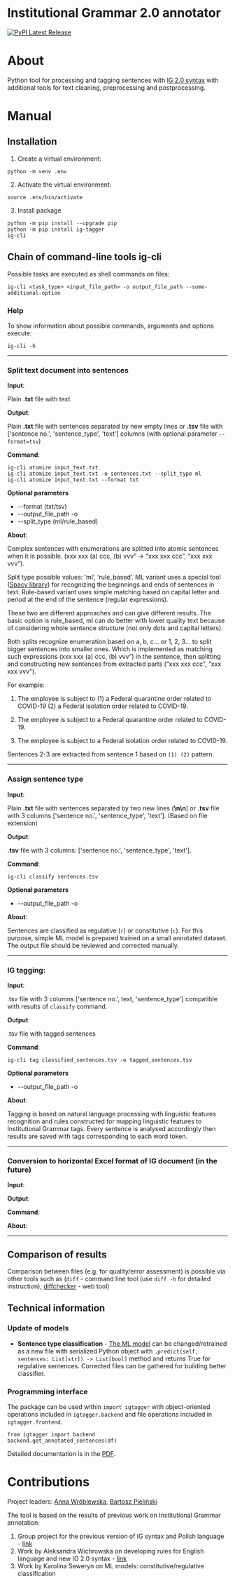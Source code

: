 # Institutional Grammar 2.0 annotator
[![PyPI Latest Release](https://img.shields.io/pypi/v/ig-tagger.svg)](https://pypi.org/project/ig-tagger/)

# About
Python tool for processing and tagging sentences with [IG 2.0 syntax](https://arxiv.org/abs/2008.08937) with additional tools for text cleaning, preprocessing and postprocessing. 


# Manual

## Installation

1. Create a virtual environment:

```
python -m venv .env
```
2. Activate the virtual environment:
```
source .env/bin/activate
```

3. Install package
```  
python -m pip install --upgrade pip
python -m pip install ig-tagger
ig-cli
```


## Chain of command-line tools **ig-cli**

Possible tasks are executed as shell commands on files:

```
ig-cli <task_type> <input_file_path> -o output_file_path --some-additional-option
```

### Help
To show information about possible commands, arguments and options execute:
```
ig-cli -h
```

----------------------------------------------------------

### Split text document into sentences

**Input**:

Plain **.txt** file with text.

**Output**:
	
Plain **.txt** file with sentences separated by new empty lines or **.tsv** file with ['sentence no.', 'sentence_type', 'text'] columns
(with optional parameter `--format=tsv`)

**Command**:
```
ig-cli atomize input_text.txt
ig-cli atomize input_text.txt -o sentences.txt --split_type ml
ig-cli atomize input_text.txt --format txt
```

**Optional parameters**

* --format (txt/tsv)
* --output_file_path -o
* --split_type (ml/rule_based)

**About**:

Complex sentences with enumerations are splitted into atomic sentences when it is possible. (xxx xxx (a) ccc, (b) vvv” -> “xxx xxx ccc”, “xxx xxx vvv”).

Split type possible values: ‘ml’, ‘rule_based’. ML variant uses  a special tool ([Spacy library](https://spacy.io)) for recognizing the beginnings and ends of sentences in text. Rule-based variant uses simple matching based on capital letter and period at the end of the sentence (regular expressions). 

These two are different approaches and can give different results. The basic option is rule_based, ml can do better with lower quality text because of considering whole sentence structure (not only dots and capital letters).

Both splits recognize enumeration based on a, b, c… or 1, 2, 3… to split bigger sentences into smaller ones. Which is implemented as matching such expressions (xxx xxx (a) ccc, (b) vvv”) in the sentence, then splitting and constructing new sentences from extracted parts (“xxx xxx ccc”, “xxx xxx vvv”). 

For example:

 1. The employee is subject to  (1) a Federal quarantine order related to COVID-19 (2) a Federal isolation order related to COVID-19.

 2. The employee is subject to a Federal quarantine order related to COVID-19.

 3. The employee is subject to a Federal isolation order related to COVID-19.

Sentences 2-3 are extracted from sentence 1 based on `(1) (2)` pattern.


----------------------------------------------------------

### Assign sentence type
**Input**:

Plain **.txt** file with sentences separated by two new lines (**\n\n**) or **.tsv** file with 3 columns ['sentence no.', 'sentence_type', 'text']. (Based on file extension)

**Output**:

**.tsv** file with 3 columns: ['sentence no.', 'sentence_type', 'text'].

**Command**:
```
ig-cli classify sentences.tsv
```

**Optional parameters**

* --output_file_path -o 

**About**:

Sentences are classified as regulative (`r`) or constitutive (`c`). For this purpose, simple ML model is prepared trained on a small annotated dataset. The output file should be reviewed and corrected manually.


----------------------------------------------------------

### IG tagging:
**Input**:

.tsv file with 3 columns ['sentence no.', text, 'sentence_type'] compatible with results of `classify` command.

**Output**:

.tsv file with tagged sentences

**Command**:
```
ig-cli tag classified_sentences.tsv -o tagged_sentences.tsv
```

**Optional parameters**

* --output_file_path -o


**About**:

Tagging is based on natural language processing with linguistic features recognition
and rules constructed for mapping linguistic features to Institutional Grammar tags.
Every sentence is analysed accordingly then results are saved with tags corresponding to each word token.

----------------------------------------------------------

### Conversion to horizontal Excel format of IG document  (in the future)
**Input**:
>
**Output**:
>
**Command**:
>	
**About**:	

----------------------------------------------------------
	
## Comparison of results
Comparison between files (e.g. for quality/error assessment) is possible via other tools such as (`diff` - command line tool (use `diff -h` for detailed instruction), [diffchecker](https://www.diffchecker.com) - web tool)

## Technical information

### Update of models
* **Sentence type classification** - [The ML model](https://github.com/institutional-grammar-pl/ig-tagger/blob/master/igtagger/sentence_type_classifier.joblib) can be changed/retrained as a new file with serialized Python object with `.predict(self, sentences: List[str]) -> List[bool]` method and returns True for regulative sentences. Corrected files can be gathered for building better classifier.

### Programming interface

The package can be used within `import igtagger` with object-oriented operations included in `igtagger.backend` and file operations included in `igtagger.frontend`. 
```
from igtagger import backend
backend.get_annotated_sentences(df)
```
Detailed documentation is in the [PDF](https://github.com/institutional-grammar-pl/ig-tagger/blob/master/igannotator.backend%20API%20documentation.pdf).


# Contributions
Project leaders: [Anna Wróblewska](https://orcid.org/0000-0002-3407-7570), [Bartosz Pieliński](https://orcid.org/0000-0003-2664-2135) 

The tool is based on the results of previous work on Institutional Grammar annotation:
1. Group project for the previous version of IG syntax and Polish language - [link](https://github.com/rzepinskip/ig-annotator) 
2. Work by Aleksandra Wichrowska on developing rules for English language and new IG 2.0 syntax - [link](https://github.com/airi314/annotator/tree/master)
3. Work by Karolina Seweryn on ML models: constitutive/regulative classification
